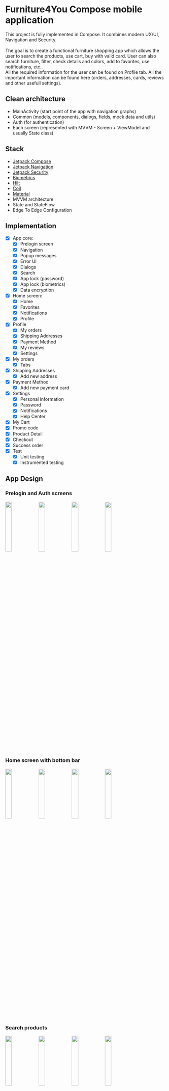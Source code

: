 
# Furniture4You Compose mobile application

This project is fully implemented in Compose. It combines modern UX/UI, Navigation and Security.<br /><br />
The goal is to create a functional furniture shopping app which allows the user to search the products, use cart, buy with valid card. User can also search furniture, filter, check details and colors, add to favorites, use notifications, etc..<br />
All the required information for the user can be found on Profile tab. All the important information can be found here (orders, addresses, cards, reviews and other usefull settings).

## Clean architecture
- MainActivity (start point of the app with navigation graphs)
- Common (models, components, dialogs, fields, mock data and utils) 
- Auth (for authentication)
- Each screen (represented with MVVM - Screen + ViewModel and usually State class)
    
## Stack
- [Jetpack Compose](https://developer.android.com/jetpack/compose)
- [Jetpack Navigation](https://developer.android.com/jetpack/compose/navigation)
- [Jetpack Security](https://developer.android.com/jetpack/androidx/releases/security)
- [Biometrics](https://developer.android.com/jetpack/androidx/releases/biometric)
- [Hilt](https://developer.android.com/training/dependency-injection/hilt-jetpack)
- [Coil](https://coil-kt.github.io/coil/compose/)
- [Material](https://m3.material.io/)
- MVVM architecture
- State and StateFlow
- Edge To Edge Configuration

## Implementation 
- [X] App core:
    - [X] Prelogin screen
    - [X] Navigation
    - [X] Popup messages
    - [X] Error UI
    - [X] Dialogs
    - [X] Search
    - [X] App lock (password)
    - [X] App lock (biometrics)
    - [X] Data encryption
- [X] Home screen:
    - [X] Home
    - [X] Favorites
    - [X] Notifications
    - [X] Profile
- [X] Profile
    - [X] My orders
    - [X] Shipping Addresses
    - [X] Payment Method
    - [X] My reviews
    - [X] Settings
- [X] My orders
    - [X] Tabs
- [X] Shipping Addresses
    - [X] Add new address
- [X] Payment Method
    - [X] Add new payment card
- [X] Settings
    - [X] Personal information
    - [X] Password
    - [X] Notifications
    - [X] Help Center
- [X] My Cart
- [X] Promo code
- [X] Product Detail
- [X] Checkout
- [X] Success order
- [X] Test
    - [X] Unit testing
    - [X] Instrumented testing

## App Design
### Prelogin and Auth screens
<p align="left">
<img src="https://github.com/franjojosip/Furniture4You/assets/52075105/704b8043-d161-4cb5-86dd-91c4ebea276f" width="20%"/>
<img src="https://github.com/franjojosip/Furniture4You/assets/52075105/baa77dd5-29aa-4bdc-8385-c85a296d3981" width="20%"/>
<img src="https://github.com/franjojosip/Furniture4You/assets/52075105/ae52ba51-c3c9-4a0c-98db-9230be91603d" width="20%"/>
<img src="https://github.com/franjojosip/Furniture4You/assets/52075105/8c2edb72-a239-4bd9-9c47-af6ec4a6a6ca" width="20%"/>
</p>

### Home screen with bottom bar
<p align="left">
<img src="https://github.com/franjojosip/Furniture4You/assets/52075105/4a33b83a-b90e-4b65-b686-2f4bd9e97c36" width="20%"/>
<img src="https://github.com/franjojosip/Furniture4You/assets/52075105/03d52826-c3ca-48ad-b8f5-987d7ef0383e" width="20%"/>
<img src="https://github.com/franjojosip/Furniture4You/assets/52075105/3fac7058-636f-4c88-bab7-b5e6cf2d9015" width="20%"/>
<img src="https://github.com/franjojosip/Furniture4You/assets/52075105/56cdbfc6-7f49-43fb-9480-4b2af5334051" width="20%"/>
</p>

### Search products
<p align="left">
<img src="https://github.com/franjojosip/Furniture4You/assets/52075105/48ca3372-a11e-4553-9f12-e9d852473154" width="20%"/>
<img src="https://github.com/franjojosip/Furniture4You/assets/52075105/64efb0c3-307a-46a3-b4d4-5a8ca738b092" width="20%"/>
<img src="https://github.com/franjojosip/Furniture4You/assets/52075105/87c36e96-a0e9-4916-8bcd-e7571118c600" width="20%"/>
<img src="https://github.com/franjojosip/Furniture4You/assets/52075105/12d5312b-ea28-4aa5-aaba-6685cc81bdf6" width="20%"/>
</p>

### Checkout process
<p align="left">
<img src="https://github.com/franjojosip/Furniture4You/assets/52075105/3c3dbc39-3447-445c-9bdb-5ce334910401" width="20%"/>
<img src="https://github.com/franjojosip/Furniture4You/assets/52075105/8aef1aa9-f849-4a38-9be4-78cae9a19834" width="20%"/>
<img src="https://github.com/franjojosip/Furniture4You/assets/52075105/bcc3cd57-c27f-4de0-ba2b-2de8828bb13c" width="20%"/>
<img src="https://github.com/franjojosip/Furniture4You/assets/52075105/6818bde6-0b9b-477a-b731-380477d22003" width="20%"/>
</p>

### Profile and Settings
<p align="left">
<img src="https://github.com/franjojosip/Furniture4You/assets/52075105/450c54d6-e988-45c4-b92a-908c7a8f3386" width="20%"/>
<img src="https://github.com/franjojosip/Furniture4You/assets/52075105/8833f7ae-9958-4554-a27b-959635d1c551" width="20%"/>
<img src="https://github.com/franjojosip/Furniture4You/assets/52075105/92cff6cc-da13-4789-8410-5f2425516f03" width="20%"/>
<img src="https://github.com/franjojosip/Furniture4You/assets/52075105/52c2176f-a328-4d21-ad20-874b786055b7" width="20%"/>
<img src="https://github.com/user-attachments/assets/3106659e-fcb5-4aa0-8c4f-6a0986ea2f0b" width="20%"/>
</p>

## Getting started

1. Download this repository extract and open the template folder on Android Studio
2. Rename the app package in Manifest `com.fjjukic.furniture4you`
3. Check if the manifest package was renamed along with the package
5. On `app/build.gradle`, change the applicationId to the new app package
6. On `app/build.gradle`, update the dependencies Android Studio suggests
7. On `strings.xml`, set your application name
8. On `Theme.kt` & `Color.kt` set your application style
9. Replace the App Icons
10. Run `./gradlew dependencyUpdates` and check for dependencies
11. Ready to Use

And you're app is ready to use.

## Notes
- For testing purposes, use DEMO user (email: test@mail.com, password: test123)
- Biometrics can also be toggled inside the  Settings screen
- Registration is required, and the user can add biometrics after successful registration.
- Added unit and instrumentation tests
